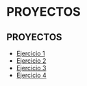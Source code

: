 # PROYECTOS

## PROYECTOS

- [Ejercicio 1](https://alfonsocha1.github.io/PROYECTOS/EJERCICIO_1/Index.html)
- [Ejercicio 2](https://alfonsocha1.github.io/PROYECTOS/EJERCICIO_2/Index.html)
- [Ejercicio 3](https://alfonsocha1.github.io/PROYECTOS/EJERCICIO_3/Index.html)
- [Ejercicio 4](https://alfonsocha1.github.io/PROYECTOS/EJERCICIO_4/Index.html)
